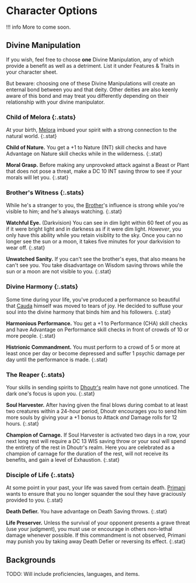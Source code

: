 # Character Options

!!! info
    More to come soon.

## Divine Manipulation

If you wish, feel free to choose **one** Divine Manipulation, any of which provide a benefit as well as a detriment. List it under Features & Traits in your character sheet.

But beware: choosing one of these Divine Manipulations will create an enternal bond between you and that deity. Other deities are also keenly aware of this bond and may treat you differently depending on their relationship with your divine manipulator.

### Child of Melora {:.stats}

At your birth, [Melora](../deities/melora.md) imbued your spirit with a strong connection to the natural world.
{:.stat}

**Child of Nature.** You get a +1 to Nature (INT) skill checks and have Advantage on Nature skill checks while in the wilderness.
{:.stat}

**Moral Grasp.** Before making any unprovoked attack against a Beast or Plant that does not pose a threat, make a DC 10 INT saving throw to see if your morals will let you.
{:.stat}

### Brother's Witness {:.stats}

While he's a stranger to you, the [Brother](../deities/bhreias-brother.md)'s influence is strong while you're visible to him; and he's always watching.
{:.stat}

**Watchful Eye.** (Darkvision) You can see in dim light within 60 feet of you as if it were bright light and in darkness as if it were dim light. *However*, you only have this ability while you retain visiblity to the sky. Once you can no longer see the sun or a moon, it takes five minutes for your darkvision to wear off.
{:.stat}

**Unwatched Sanity.** If you can't see the brother's eyes, that also means he can't see you. You take disadvantage on Wisdom saving throws while the sun or a moon are not visible to you.
{:.stat}

### Divine Harmony {:.stats}

Some time during your life, you've produced a performance so beautiful that [Cauda](../deities/cauda.md) himself was moved to tears of joy. He decided to suffuse your soul into the divine harmony that binds him and his followers.
{:.stat}

**Harmonious Performance.** You get a +1 to Performance (CHA) skill checks and have Advantage on Performance skill checks in front of crowds of 10 or more people.
{:.stat}

**Histrionic Commandment.** You must perform to a crowd of 5 or more at least once per day or become depressed and suffer 1 psychic damage per day until the performance is made.
{:.stat}

### The Reaper {:.stats}

Your skills in sending spirits to [Dhoutr's](../deities/dhoutr.md) realm have not gone unnoticed. The dark one's focus is upon you.
{:.stat}

**Soul Harvester.** After having given the final blows during combat to at least two creatures within a 24-hour period, Dhoutr encourages you to send him more souls by giving your a +1 bonus to Attack *and* Damage rolls for 12 hours.
{:.stat}

**Champion of Carnage.** If Soul Harvester is activated two days in a row, your next long rest will require a DC 13 WIS saving throw or your soul will spend the entirety of the rest in Dhoutr's realm. Here you are celebrated as a champion of carnage for the duration of the rest, will not receive its benefits, and gain a level of Exhaustion.
{:.stat}

### Disciple of Life {:.stats}

At some point in your past, your life was saved from certain death. [Primani](../deities/primani.md) wants to ensure that you no longer squander the soul they have graciously provided to you.
{:.stat}

**Death Defier.** You have advantage on Death Saving throws.
{:.stat}

**Life Preserver.** Unless the survival of your opponent presents a grave threat (use your judgment), you must use or encourage in others non-lethal damage whenever possible. If this commandment is not observed, Primani may punish you by taking away Death Defier or reversing its effect.
{:.stat}

## Backgrounds

TODO: Will include proficiencies, languages, and items.
